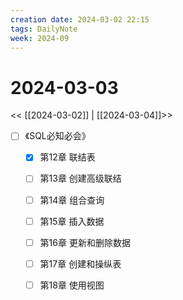 ```yaml
---
creation date: 2024-03-02 22:15
tags: DailyNote
week: 2024-09
---
```


# 2024-03-03

<< [[2024-03-02]] | [[2024-03-04]]>>

- [ ] 《SQL必知必会》
	- [x] 第12章 联结表
	- [ ] 第13章 创建高级联结
	- [ ] 第14章 组合查询
	- [ ] 第15章 插入数据
	- [ ] 第16章 更新和删除数据
	- [ ] 第17章 创建和操纵表
	- [ ] 第18章 使用视图

